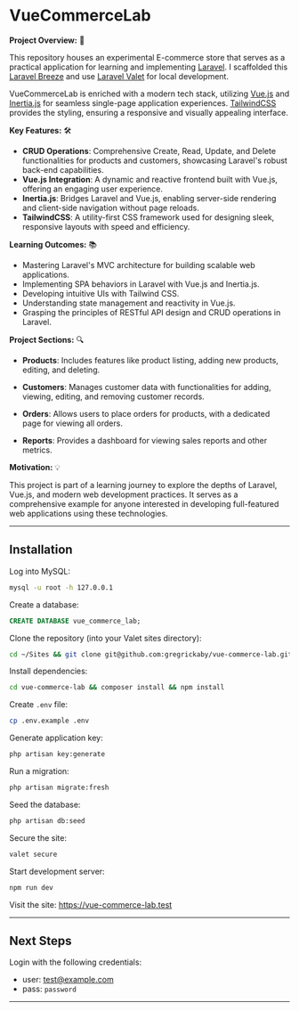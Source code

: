 # VueCommerceLab

**Project Overview:** 🚀

This repository houses an experimental E-commerce store that serves as a practical application for learning and implementing [Laravel](https://laravel.com/docs/10.x). I scaffolded this [Laravel Breeze](https://laravel.com/docs/10.x/starter-kits#breeze-and-inertia) and use [Laravel Valet](https://laravel.com/docs/10.x/valet#installation) for local development.

VueCommerceLab is enriched with a modern tech stack, utilizing [Vue.js](https://vuejs.org/guide/introduction.html) and [Inertia.js](https://inertiajs.com/) for seamless single-page application experiences. [TailwindCSS](https://tailwindcss.com/) provides the styling, ensuring a responsive and visually appealing interface.

**Key Features:** 🛠

-   **CRUD Operations**: Comprehensive Create, Read, Update, and Delete functionalities for products and customers, showcasing Laravel's robust back-end capabilities.
-   **Vue.js Integration**: A dynamic and reactive frontend built with Vue.js, offering an engaging user experience.
-   **Inertia.js**: Bridges Laravel and Vue.js, enabling server-side rendering and client-side navigation without page reloads.
-   **TailwindCSS**: A utility-first CSS framework used for designing sleek, responsive layouts with speed and efficiency.

**Learning Outcomes:** 📚

-   Mastering Laravel's MVC architecture for building scalable web applications.
-   Implementing SPA behaviors in Laravel with Vue.js and Inertia.js.
-   Developing intuitive UIs with Tailwind CSS.
-   Understanding state management and reactivity in Vue.js.
-   Grasping the principles of RESTful API design and CRUD operations in Laravel.

**Project Sections:** 🔍

-   **Products**: Includes features like product listing, adding new products, editing, and deleting.

-   **Customers**: Manages customer data with functionalities for adding, viewing, editing, and removing customer records.

-   **Orders**: Allows users to place orders for products, with a dedicated page for viewing all orders.

-   **Reports**: Provides a dashboard for viewing sales reports and other metrics.

**Motivation:** 💡

This project is part of a learning journey to explore the depths of Laravel, Vue.js, and modern web development practices. It serves as a comprehensive example for anyone interested in developing full-featured web applications using these technologies.

---

## Installation

Log into MySQL:

```bash
mysql -u root -h 127.0.0.1
```

Create a database:

```sql
CREATE DATABASE vue_commerce_lab;
```

Clone the repository (into your Valet sites directory):

```bash
cd ~/Sites && git clone git@github.com:gregrickaby/vue-commerce-lab.git
```

Install dependencies:

```bash
cd vue-commerce-lab && composer install && npm install
```

Create `.env` file:

```bash
cp .env.example .env
```

Generate application key:

```bash
php artisan key:generate
```

Run a migration:

```bash
php artisan migrate:fresh
```

Seed the database:

```bash
php artisan db:seed
```

Secure the site:

```bash
valet secure
```

Start development server:

```bash
npm run dev
```

Visit the site: <https://vue-commerce-lab.test>

---

## Next Steps

Login with the following credentials:

-   user: <test@example.com>
-   pass: `password`

---
